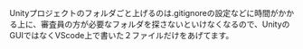 Unityプロジェクトのフォルダごと上げるのは.gitignoreの設定などに時間がかかる上に、審査員の方が必要なフォルダを探さないといけなくなるので、UnityのGUIではなくVScode上で書いた２ファイルだけをあげてます。
